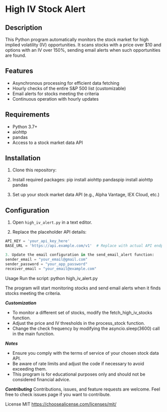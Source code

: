 # High IV Stock Alert

## Description

This Python program automatically monitors the stock market for high implied volatility (IV) opportunities. It scans stocks with a price over $10 and options with an IV over 150%, sending email alerts when such opportunities are found.

## Features

- Asynchronous processing for efficient data fetching
- Hourly checks of the entire S&P 500 list (customizable)
- Email alerts for stocks meeting the criteria
- Continuous operation with hourly updates

## Requirements

- Python 3.7+
- aiohttp
- pandas
- Access to a stock market data API

## Installation

1. Clone this repository:

2. Install required packages:
   pip install aiohttp pandaspip install aiohttp pandas

3. Set up your stock market data API (e.g., Alpha Vantage, IEX Cloud, etc.)

## Configuration

1. Open `high_iv_alert.py` in a text editor.

2. Replace the placeholder API details:

```python
API_KEY = 'your_api_key_here'
BASE_URL = 'https://api.example.com/v1'  # Replace with actual API endpoint

3. Update the email configuration in the send_email_alert function:
sender_email = "your_email@gmail.com"
sender_password = "your_app_password"
receiver_email = "your_email@example.com"
```

Usage
Run the script:
python high_iv_alert.py

The program will start monitoring stocks and send email alerts when it finds stocks meeting the criteria.

**_Customization_**

- To monitor a different set of stocks, modify the fetch_high_iv_stocks function.
- Adjust the price and IV thresholds in the process_stock function.
- Change the check frequency by modifying the asyncio.sleep(3600) call in the main function.

**_Notes_**

- Ensure you comply with the terms of service of your chosen stock data API.
- Be aware of rate limits and adjust the code if necessary to avoid exceeding them.
- This program is for educational purposes only and should not be considered financial advice.

**_Contributing_**
Contributions, issues, and feature requests are welcome. Feel free to check issues page if you want to contribute.

License
MIT
https://choosealicense.com/licenses/mit/

